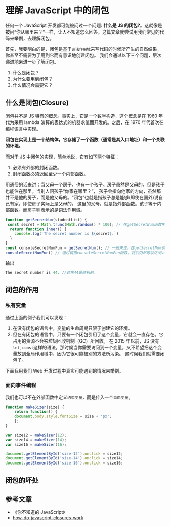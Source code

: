# 理解 JavaScript 中的闭包

任何一个 JavaScript 开发都可能被问过一个问题: **什么是 JS 的闭包?**。这就像是被问“你从哪里来？”一样，让人不知道怎么回答。这篇文章就尝试用我们常见的代码来举例，去理解闭包。

首先，我要明白的是，闭包是基于`词法作用域`来写代码的时候所产生的自然结果，你甚至不需要为了用到它而有意识地创建闭包。
我们会通过以下三个问题，层次递进地来进一步了解闭包。

1. 什么是闭包？
2. 为什么要用到闭包？
3. 什么情况会需要它？

## 什么是闭包(Closure)

闭包并不是 JS 特有的概念。事实上，它是一个数学构造，这个概念是在 1960 年代为采用 lambda 演算的表达式的机器求值而开发的。之后，在 1970 年代首次在编程语言中实现。

**闭包在实现上是一个结构体，它存储了一个函数（通常是其入口地址）和一个关联的环境。**

而对于 JS 中闭包的实现，简单地说，它有如下两个特征：

1. 必须有外部的封闭函数。
2. 封闭函数必须返回至少一个内部函数。

用通俗的话来讲：当父母一个房子，也有一个孩子。房子虽然是父母的，但是孩子也能住在那里。当别人问孩子“你家在哪里？”， 孩子会指向他家的方向，虽然那并不是他的房子，而是他父母的。“闭包”也就是指孩子总是能够(即使在国外)说自己有家，即使房子实际上是父母的。
这里的父母，就是指外部函数。孩子等于内部函数。而房子则表示的是词法作用域。

```javaScript
function getSecretNum(studentList) {
 const secret = Math.trunc(Math.random() * 100); // 在getSecretNum函数中初始化一个约束变量secret，它只能被getSecretNum函数和它内部的inner函数所访问
  return function inner() {
    console.log(`The secret number is ${secret}.`)
  }
}
const consoleSecretNumFun = getSecretNum(); // 一般来说，在getSecretNum调用之后，它的作用域会被销毁， secret变量所占用的内存也会被回收。
consoleSecretNumFun() // 通过调用consoleSecretNumFun函数，我们仍然可以访问secret这个私有变量
```

输出

```javaScript
The secret number is 44. //这里44是随机的。
```

## 闭包的作用

### 私有变量

通过上面的例子我们可以发现：

1. 在没有闭包的语言中，变量的生命周期只限于创建它的环境。
2. 但在有闭包的语言中，只要有一个闭包引用了这个变量，它就会一直存在。它占用的资源不会被垃圾回收机制（GC）所回收。
   在 2015 年以前，JS 没有`let`, `const`这样的语法。那时候当你需要访问到一个变量，又不希望把这个变量放到全局作用域中，因为它很可能被别的方法所污染。
   这时候我们就需要闭包了。

下面我用我们 Web 开发过程中真实可能遇到的情况来举例。

### 面向事件编程
我们也可以不在外部函数中定义`约束变量`，而是传入一个`自由变量`。


```JavaScript
function makeSizer(size) {
    return function() {
    document.body.style.fontSize = size + 'px';
    };
}

var size12 = makeSizer(12);
var size14 = makeSizer(14);
var size16 = makeSizer(16);

document.getElementById('size-12').onclick = size12;
document.getElementById('size-14').onclick = size14;
document.getElementById('size-16').onclick = size16;
```
## 闭包的坏处


## 参考文章

- 《你不知道的 JavaScript》
- [how-do-javascript-closures-work](https://stackoverflow.com/questions/111102/how-do-javascript-closures-work)
